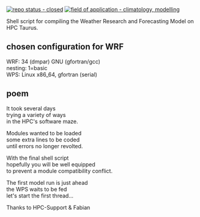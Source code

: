 [![repo status - closed](https://img.shields.io/badge/repo_status-closed-ff0000)](https://)
[![field of application - climatology, modelling](https://img.shields.io/badge/field_of_application-climatology%2C_modelling-00aaff)](https://)

Shell script for compiling the Weather Research and Forecasting Model on HPC Taurus.

## chosen configuration for WRF
WRF: 34 (dmpar) GNU (gfortran/gcc)\
nesting: 1=basic\
WPS: Linux x86_64, gfortran (serial)

## poem
It took several days\
trying a variety of ways\
in the HPC's software maze.

Modules wanted to be loaded\
some extra lines to be coded\
until errors no longer revolted.

With the final shell script\
hopefully you will be well equipped\
to prevent a module compatibility conflict.

The first model run is just ahead\
the WPS waits to be fed\
let's start the first thread...

Thanks to HPC-Support & Fabian
